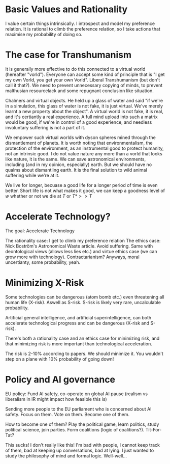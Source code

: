 
# Basic Values and Rationality
I value certain things intrinsically. I introspect and model my preference relation. It is rational to climb the preference relation, so I take actions that maximise my probability of doing so.

# The case for Transhumanism
It is generally more effective to do this connected to a virtual world (hereafter "vorld"). Everyone can accept some kind of principle that is "I get my own Vorld, you get your own Vorld". Liberal Transhumanism (but don't call it that?). We need to prevent unnecessary copying of minds, to prevent malthusian resourcelack and some repugnant conclusion like situation.

Chalmers and virtual objects. He held up a glass of water and said "if we're in a simulation, this glass of water is not fake, it is just virtual. We've merely learnt a new property about the object". A virtual world is not fake, it is real, and it's certiantly a real experience. A full mind upload into such a matrix would be good, if we're in control of a good experience, and needless involuntary suffering is not a part of it. 

We empower such virtual worlds with dyson spheres mined through the dismantlement of planets. It is worth noting that environmentalism, the protection of the environment, as an instrumental good to protect humanity, not an intrinsic good. I do not value nature any more than a vorld that looks like nature, it is the same. We can save astronomical environments, including (and in my opinion, especially) earth. But we should have no qualms about dismantling earth. It is the final solution to wild animal suffering while we're at it. 

We live for longer, becuase a good life for a longer period of time is even better. Short life is not what makes it good, we can keep a goodness level of $w$ whether or not we die at $T$ or $T* >> T$

# Accelerate Technology?
The goal: Accelerate Technology

The rationality case: I get to climb my preference relation
The ethics case: Nick Boström's Astronomical Waste article. Avoid suffering. Same with deontological views (allows less lies etc.) and virtue ethics case (we can grow more with technology). Contractarianism? Anyways, moral uncertianty, some probability, yeah. 

# Minimizing X-Risk
Some technologies can be dangerous (atom bomb etc.) even threatening all human life (X-risk). Aswell as S-risk. S-risk is likely very rare, uncalculable probability. 

Artificial general intelligence, and artificial superintelligence, can both accelerate technological progress and can be dangerous (X-risk and S-risk).

There's both a rationality case and an ethics case for minimizing risk, and that minimizing risk is more important than technological acceleration.

The risk is 2-10% according to papers. We should minimize it. You wouldn't step on a plane with 10% probability of going down!

# Policy and AI governance
EU policy: Fund AI safety, co-operate on global AI pause (realism vs liberalism in IR might impact how feasible this is)

Sending more people to the EU parliament who is concerned about AI safety. Focus on them. Vote on them. Become one of them. 

How to become one of them? Play the political game, learn politics, study political science, join parties. Form coalitions (logic of coalitions?). Tit-For-Tat?


This sucks! I don't really like this! I'm bad with people, I cannot keep track of them, bad at keeping up conversations, bad at lying. I just wanted to study the philosophy of mind and formal logic. Well-well...

